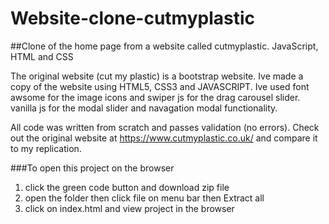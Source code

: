 # Website-clone-cutmyplastic
##Clone of the home page from a website called cutmyplastic. JavaScript, HTML and CSS

The original website (cut my plastic) is a bootstrap website. Ive made a copy of the website using HTML5, CSS3 and JAVASCRIPT. Ive used font awsome for the image icons and swiper js for the drag carousel slider. vanilla js for the modal slider and navagation modal functionality.

 All code was written from scratch and passes validation (no errors). Check out the original website at https://www.cutmyplastic.co.uk/ and compare it to my replication.

###To open this project on the browser 
1. click the green code button and download zip file 
2. open the folder then click file on menu bar then Extract all
3. click on index.html and view project in the browser
